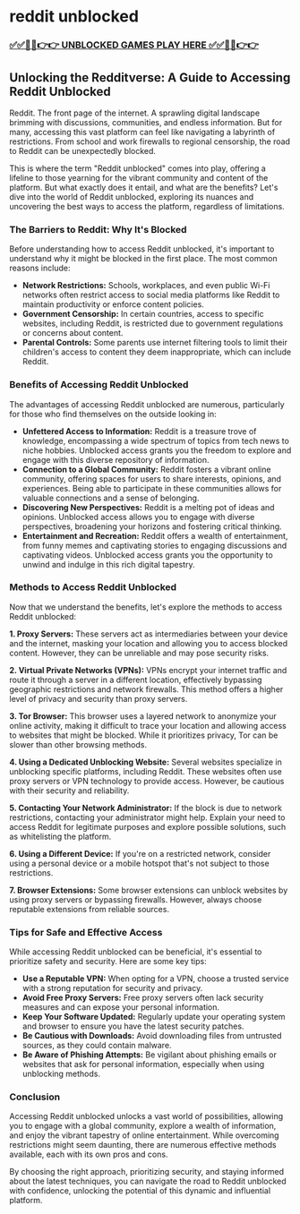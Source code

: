 # reddit unblocked

### [✅✅🔴🔴👉👉 UNBLOCKED GAMES PLAY HERE ✅✅🔴🔴👉👉](https://topstoryindia.com)

## Unlocking the Redditverse: A Guide to Accessing Reddit Unblocked

Reddit. The front page of the internet. A sprawling digital landscape brimming with discussions, communities, and endless information. But for many, accessing this vast platform can feel like navigating a labyrinth of restrictions. From school and work firewalls to regional censorship, the road to Reddit can be unexpectedly blocked.

This is where the term "Reddit unblocked" comes into play, offering a lifeline to those yearning for the vibrant community and content of the platform. But what exactly does it entail, and what are the benefits? Let's dive into the world of Reddit unblocked, exploring its nuances and uncovering the best ways to access the platform, regardless of limitations.

### The Barriers to Reddit: Why It's Blocked

Before understanding how to access Reddit unblocked, it's important to understand why it might be blocked in the first place. The most common reasons include:

* **Network Restrictions:** Schools, workplaces, and even public Wi-Fi networks often restrict access to social media platforms like Reddit to maintain productivity or enforce content policies.
* **Government Censorship:** In certain countries, access to specific websites, including Reddit, is restricted due to government regulations or concerns about content.
* **Parental Controls:** Some parents use internet filtering tools to limit their children's access to content they deem inappropriate, which can include Reddit.

### Benefits of Accessing Reddit Unblocked

The advantages of accessing Reddit unblocked are numerous, particularly for those who find themselves on the outside looking in:

* **Unfettered Access to Information:** Reddit is a treasure trove of knowledge, encompassing a wide spectrum of topics from tech news to niche hobbies. Unblocked access grants you the freedom to explore and engage with this diverse repository of information.
* **Connection to a Global Community:** Reddit fosters a vibrant online community, offering spaces for users to share interests, opinions, and experiences. Being able to participate in these communities allows for valuable connections and a sense of belonging.
* **Discovering New Perspectives:** Reddit is a melting pot of ideas and opinions. Unblocked access allows you to engage with diverse perspectives, broadening your horizons and fostering critical thinking.
* **Entertainment and Recreation:** Reddit offers a wealth of entertainment, from funny memes and captivating stories to engaging discussions and captivating videos. Unblocked access grants you the opportunity to unwind and indulge in this rich digital tapestry.

### Methods to Access Reddit Unblocked

Now that we understand the benefits, let's explore the methods to access Reddit unblocked:

**1. Proxy Servers:** These servers act as intermediaries between your device and the internet, masking your location and allowing you to access blocked content. However, they can be unreliable and may pose security risks.

**2. Virtual Private Networks (VPNs):** VPNs encrypt your internet traffic and route it through a server in a different location, effectively bypassing geographic restrictions and network firewalls. This method offers a higher level of privacy and security than proxy servers.

**3. Tor Browser:** This browser uses a layered network to anonymize your online activity, making it difficult to trace your location and allowing access to websites that might be blocked. While it prioritizes privacy, Tor can be slower than other browsing methods.

**4. Using a Dedicated Unblocking Website:** Several websites specialize in unblocking specific platforms, including Reddit. These websites often use proxy servers or VPN technology to provide access. However, be cautious with their security and reliability.

**5. Contacting Your Network Administrator:** If the block is due to network restrictions, contacting your administrator might help. Explain your need to access Reddit for legitimate purposes and explore possible solutions, such as whitelisting the platform.

**6. Using a Different Device:** If you're on a restricted network, consider using a personal device or a mobile hotspot that's not subject to those restrictions.

**7. Browser Extensions:** Some browser extensions can unblock websites by using proxy servers or bypassing firewalls. However, always choose reputable extensions from reliable sources.

### Tips for Safe and Effective Access

While accessing Reddit unblocked can be beneficial, it's essential to prioritize safety and security. Here are some key tips:

* **Use a Reputable VPN:** When opting for a VPN, choose a trusted service with a strong reputation for security and privacy.
* **Avoid Free Proxy Servers:** Free proxy servers often lack security measures and can expose your personal information.
* **Keep Your Software Updated:** Regularly update your operating system and browser to ensure you have the latest security patches.
* **Be Cautious with Downloads:** Avoid downloading files from untrusted sources, as they could contain malware.
* **Be Aware of Phishing Attempts:** Be vigilant about phishing emails or websites that ask for personal information, especially when using unblocking methods.

### Conclusion

Accessing Reddit unblocked unlocks a vast world of possibilities, allowing you to engage with a global community, explore a wealth of information, and enjoy the vibrant tapestry of online entertainment. While overcoming restrictions might seem daunting, there are numerous effective methods available, each with its own pros and cons.

By choosing the right approach, prioritizing security, and staying informed about the latest techniques, you can navigate the road to Reddit unblocked with confidence, unlocking the potential of this dynamic and influential platform. 

